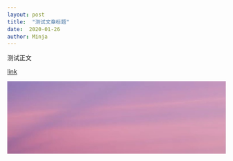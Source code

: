 ```yaml
---
layout: post
title:  "测试文章标题"
date:  2020-01-26
author: Minja
---
```


测试正文

[link](nothing)

![link](https://github.com/BlackwinMin/blackwinmin.github.io/blob/master/_posts/img/1500x500.jpeg)